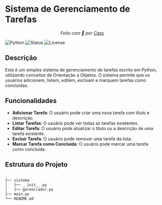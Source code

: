 # Sistema de Gerenciamento de Tarefas
<p align="center">
  <em>Feito com 💙 por <a href="https://github.com/CassAssum">Cass</a></em>
</p>

![Python](https://img.shields.io/badge/Python-3.8%2B-blue)
![Status](https://img.shields.io/badge/Status-Em%20Desenvolvimento-yellow)
![License](https://img.shields.io/badge/License-MIT-green)

## Descrição

Este é um simples sistema de gerenciamento de tarefas escrito em Python, utilizando conceitos de Orientação a Objetos. O sistema permite que os usuários adicionem, listem, editem, excluam e marquem tarefas como concluídas. 

## Funcionalidades

- **Adicionar Tarefa**: O usuário pode criar uma nova tarefa com título e descrição.
- **Listar Tarefas**: O usuário pode ver todas as tarefas existentes.
- **Editar Tarefa**: O usuário pode atualizar o título ou a descrição de uma tarefa existente.
- **Excluir Tarefa**: O usuário pode remover uma tarefa da lista.
- **Marcar Tarefa como Concluída**: O usuário pode marcar uma tarefa como concluída.

## Estrutura do Projeto

```bash
.
├── sistema
│   ├── __init__.py
│   ├── gerenciador.py
├── main.py
└── README.md



